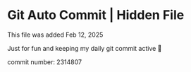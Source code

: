 # Git Auto Commit | Hidden File

This file was added Feb 12, 2025

Just for fun and keeping my daily git commit active 🤪

commit number: 2314807
